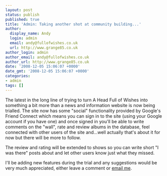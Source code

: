 ```yaml
---
layout: post
status: publish
published: true
title: 'Admin: Taking another shot at community building...'
author:
  display_name: Andy
  login: admin
  email: andy@fullofwishes.co.uk
  url: http://www.grange85.co.uk
author_login: admin
author_email: andy@fullofwishes.co.uk
author_url: http://www.grange85.co.uk
date: '2008-12-05 15:06:07 +0000'
date_gmt: '2008-12-05 15:06:07 +0000'
categories:
- admin
tags: []
---
```

<p>The latest in the long line of trying to turn A Head Full of Wishes into something a bit more than a news and information website is now being trialled. The site now has some "social" functionality provided by <span class="removed_link" title="http://www.google.com/friendconnect/">Google's Friend Connect</span> which means you can sign in to the site (using your Google account if you have one) and once signed in you'll be able to write comments on the "wall", rate and review albums in the database, feel connected with other users of the site and...well actually that's about it for now but there will be more to follow.</p>
<p>The review and rating will be extended to shows so you can write short "I was there" posts about and let other users know just what they missed.</p>
<p>I'll be adding new features during the trial and any suggestions would be very much appreciated, either leave a comment or <a href="mailto:andy@grange85.co.uk">email me</a>.</p>
